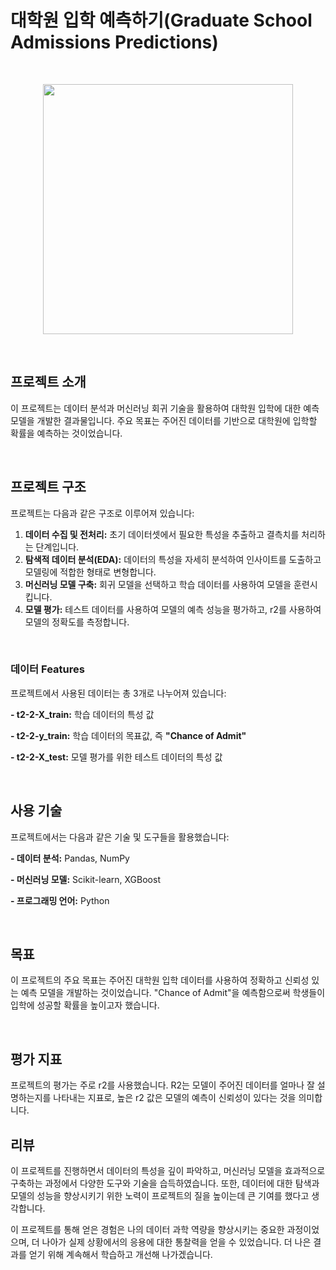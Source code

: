 # 대학원 입학 예측하기(Graduate School Admissions Predictions)

<br/>

<code><p align="center"><img height = "400"
src =https://github.com/siilver94/Graduate-School-Admissions-Predictions/assets/57824945/065f4559-e8d6-4fb1-aa4f-aa123a6dc661></p></code>


<br/>

## 프로젝트 소개

이 프로젝트는 데이터 분석과 머신러닝 회귀 기술을 활용하여 대학원 입학에 대한 예측 모델을 개발한 결과물입니다. 주요 목표는 주어진 데이터를 기반으로 대학원에 입학할 확률을 예측하는 것이었습니다.

<br/>

## 프로젝트 구조
프로젝트는 다음과 같은 구조로 이루어져 있습니다:

1. **데이터 수집 및 전처리:** 초기 데이터셋에서 필요한 특성을 추출하고 결측치를 처리하는 단계입니다.
2. **탐색적 데이터 분석(EDA):** 데이터의 특성을 자세히 분석하여 인사이트를 도출하고 모델링에 적합한 형태로 변형합니다.
3. **머신러닝 모델 구축:** 회귀 모델을 선택하고 학습 데이터를 사용하여 모델을 훈련시킵니다.
4. **모델 평가:** 테스트 데이터를 사용하여 모델의 예측 성능을 평가하고, r2를 사용하여 모델의 정확도를 측정합니다.


<br/>

### 데이터 Features

프로젝트에서 사용된 데이터는 총 3개로 나누어져 있습니다:

**- t2-2-X_train:** 학습 데이터의 특성 값

**- t2-2-y_train:** 학습 데이터의 목표값, 즉 **"Chance of Admit"**

**- t2-2-X_test:** 모델 평가를 위한 테스트 데이터의 특성 값

<br/>

## 사용 기술

프로젝트에서는 다음과 같은 기술 및 도구들을 활용했습니다:

**- 데이터 분석:** Pandas, NumPy

**- 머신러닝 모델:** Scikit-learn, XGBoost

**- 프로그래밍 언어:** Python

<br/>

## 목표

이 프로젝트의 주요 목표는 주어진 대학원 입학 데이터를 사용하여 정확하고 신뢰성 있는 예측 모델을 개발하는 것이었습니다. "Chance of Admit"을 예측함으로써 학생들이 입학에 성공할 확률을 높이고자 했습니다.

<br/>

## 평가 지표

프로젝트의 평가는 주로 r2를 사용했습니다. R2는 모델이 주어진 데이터를 얼마나 잘 설명하는지를 나타내는 지표로, 높은 r2 값은 모델의 예측이 신뢰성이 있다는 것을 의미합니다.

## 리뷰

이 프로젝트를 진행하면서 데이터의 특성을 깊이 파악하고, 머신러닝 모델을 효과적으로 구축하는 과정에서 다양한 도구와 기술을 습득하였습니다. 
또한, 데이터에 대한 탐색과 모델의 성능을 향상시키기 위한 노력이 프로젝트의 질을 높이는데 큰 기여를 했다고 생각합니다.

이 프로젝트를 통해 얻은 경험은 나의 데이터 과학 역량을 향상시키는 중요한 과정이었으며, 더 나아가 실제 상황에서의 응용에 대한 통찰력을 얻을 수 있었습니다. 
더 나은 결과를 얻기 위해 계속해서 학습하고 개선해 나가겠습니다.

